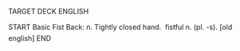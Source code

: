 TARGET DECK
ENGLISH

START
Basic
Fist
Back: n. Tightly closed hand.  fistful n. (pl. -s). [old english]
END
